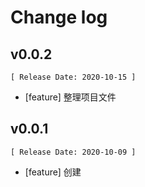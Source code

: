 # Change log 


## v0.0.2 
    [ Release Date: 2020-10-15 ]
- [feature] 整理项目文件

## v0.0.1 
    [ Release Date: 2020-10-09 ]
- [feature] 创建